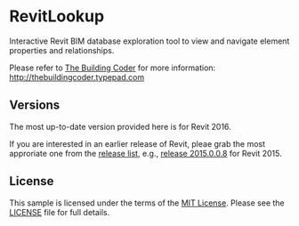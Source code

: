 # RevitLookup

Interactive Revit BIM database exploration tool to view and navigate element properties and relationships.

Please refer to [The Building Coder](http://thebuildingcoder.typepad.com) for more information: http://thebuildingcoder.typepad.com



## Versions

The most up-to-date version provided here is for Revit 2016.

If you are interested in an earlier release of Revit, pleae grab the most approriate one from the
[release list](https://github.com/jeremytammik/RevitLookup/releases), e.g.,
[release 2015.0.0.8](https://github.com/jeremytammik/RevitLookup/releases/tag/2015.0.0.8) for Revit 2015.



## License

This sample is licensed under the terms of the [MIT License](http://opensource.org/licenses/MIT). Please see the [LICENSE](LICENSE) file for full details.

